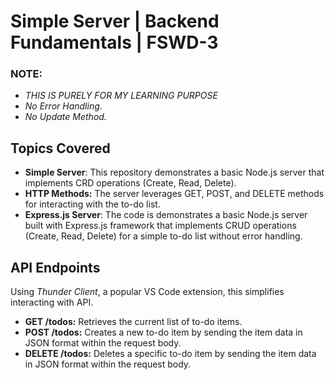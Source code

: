 # Simple Server | Backend Fundamentals | FSWD-3

### NOTE:
- *THIS IS PURELY FOR MY LEARNING PURPOSE*
- *No Error Handling*.
- *No Update Method.*

## Topics Covered
- **Simple Server**: This repository demonstrates a basic Node.js server that implements CRD operations (Create, Read, Delete).
- **HTTP Methods:** The server leverages GET, POST, and DELETE methods for interacting with the to-do list.
- **Express.js Server**: The code is demonstrates a basic Node.js server built with Express.js framework that implements CRUD operations (Create, Read, Delete) for a simple to-do list without error handling.


## API Endpoints    
Using *Thunder Client*, a popular VS Code extension, this simplifies interacting with API.
- **GET /todos:** Retrieves the current list of to-do items.
- **POST /todos:** Creates a new to-do item by sending the item data in JSON format within the request body. 
- **DELETE /todos:** Deletes a specific to-do item by sending the item data in JSON format within the request body.

